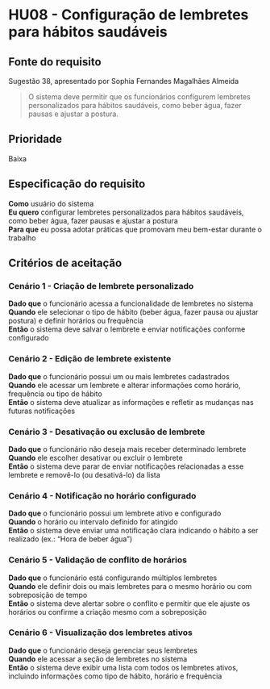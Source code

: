 # HU08 - Configuração de lembretes para hábitos saudáveis

## Fonte do requisito  
Sugestão 38, apresentado por Sophia Fernandes Magalhães Almeida
> O sistema deve permitir que os funcionários configurem lembretes personalizados para hábitos saudáveis, como beber água, fazer pausas e ajustar a postura.

## Prioridade
Baixa

## Especificação do requisito  
**Como** usuário do sistema  
**Eu quero** configurar lembretes personalizados para hábitos saudáveis, como beber água, fazer pausas e ajustar a postura  
**Para que** eu possa adotar práticas que promovam meu bem-estar durante o trabalho

## Critérios de aceitação  
### Cenário 1 - Criação de lembrete personalizado  
**Dado que** o funcionário acessa a funcionalidade de lembretes no sistema  
**Quando** ele selecionar o tipo de hábito (beber água, fazer pausa ou ajustar postura) e definir horários ou frequência  
**Então** o sistema deve salvar o lembrete e enviar notificações conforme configurado

### Cenário 2 - Edição de lembrete existente  
**Dado que** o funcionário possui um ou mais lembretes cadastrados  
**Quando** ele acessar um lembrete e alterar informações como horário, frequência ou tipo de hábito  
**Então** o sistema deve atualizar as informações e refletir as mudanças nas futuras notificações

### Cenário 3 - Desativação ou exclusão de lembrete  
**Dado que** o funcionário não deseja mais receber determinado lembrete  
**Quando** ele escolher desativar ou excluir o lembrete  
**Então** o sistema deve parar de enviar notificações relacionadas a esse lembrete e removê-lo (ou desativá-lo) da lista

### Cenário 4 - Notificação no horário configurado  
**Dado que** o funcionário possui um lembrete ativo e configurado  
**Quando** o horário ou intervalo definido for atingido  
**Então** o sistema deve enviar uma notificação clara indicando o hábito a ser realizado (ex.: “Hora de beber água”)

### Cenário 5 - Validação de conflito de horários  
**Dado que** o funcionário está configurando múltiplos lembretes  
**Quando** ele definir dois ou mais lembretes para o mesmo horário ou com sobreposição de tempo  
**Então** o sistema deve alertar sobre o conflito e permitir que ele ajuste os horários ou confirme a criação mesmo com a sobreposição

### Cenário 6 - Visualização dos lembretes ativos  
**Dado que** o funcionário deseja gerenciar seus lembretes  
**Quando** ele acessar a seção de lembretes no sistema  
**Então** o sistema deve exibir uma lista com todos os lembretes ativos, incluindo informações como tipo de hábito, horário e frequência

